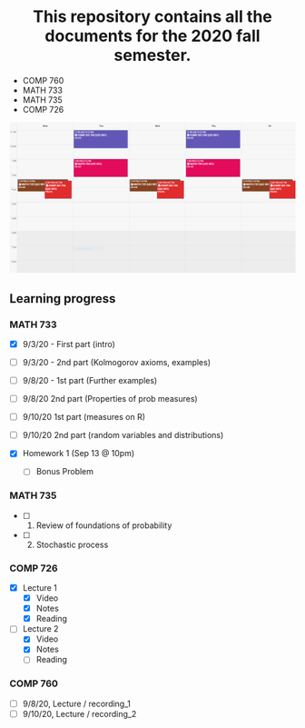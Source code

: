 # <center>This repository contains all the documents for the 2020 fall semester.</center>

* COMP 760
* MATH 733
* MATH 735
* COMP 726

<center><img src="Schedule.PNG"/></center>

## Learning progress

### MATH 733
- [x] 9/3/20 - First part (intro)
- [ ] 9/3/20 - 2nd part (Kolmogorov axioms, examples)
- [ ] 9/8/20 - 1st part (Further examples)
- [ ] 9/8/20 2nd part (Properties of prob measures)
- [ ] 9/10/20 1st part (measures on R)
- [ ] 9/10/20 2nd part (random variables and distributions)

- [x] Homework 1 (Sep 13 @ 10pm)
  - [ ] Bonus Problem

### MATH 735
- [ ] 1. Review of foundations of probability
- [ ] 2. Stochastic process

### COMP 726
- [x] Lecture 1
  - [x] Video
  - [x] Notes
  - [x] Reading
- [ ] Lecture 2
  - [x] Video
  - [x] Notes
  - [ ] Reading

### COMP 760
- [ ] 9/8/20, Lecture / recording_1
- [ ] 9/10/20, Lecture / recording_2
